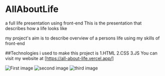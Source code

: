 # AllAboutLife
  a full life presentation using front-end
  This is the presentation that describes how a life looks like

  my project's aim is to describe overview of a persons life using my skills of front-end

##Technologies i used to make this project is 
      1.HTML
      2.CSS
      3.JS
You can visit my website at [https://all-about-life.vercel.app/]
      

![First image](https://imgur.com/ftFDnwc.png) 
![second image](https://imgur.com/ijWEg8d.png) 
![third image](https://imgur.com/XOzqTCr.png)
